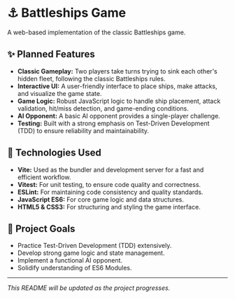 # ⚓ Battleships Game

A web-based implementation of the classic Battleships game.

## ✨ Planned Features

* **Classic Gameplay:** Two players take turns trying to sink each other's hidden fleet, following the classic Battleships rules.
* **Interactive UI:** A user-friendly interface to place ships, make attacks, and visualize the game state.
* **Game Logic:** Robust JavaScript logic to handle ship placement, attack validation, hit/miss detection, and game-ending conditions.
* **AI Opponent:** A basic AI opponent provides a single-player challenge.
* **Testing:** Built with a strong emphasis on Test-Driven Development (TDD) to ensure reliability and maintainability.

## 🚀 Technologies Used

* **Vite:** Used as the bundler and development server for a fast and efficient workflow.
* **Vitest:** For unit testing, to ensure code quality and correctness.
* **ESLint:** For maintaining code consistency and quality standards.
* **JavaScript ES6:** For core game logic and data structures.
* **HTML5 & CSS3:** For structuring and styling the game interface.

## 📝 Project Goals 

* Practice Test-Driven Development (TDD) extensively.
* Develop strong game logic and state management.
* Implement a functional AI opponent.
* Solidify understanding of ES6 Modules.

---

*This README will be updated as the project progresses.*